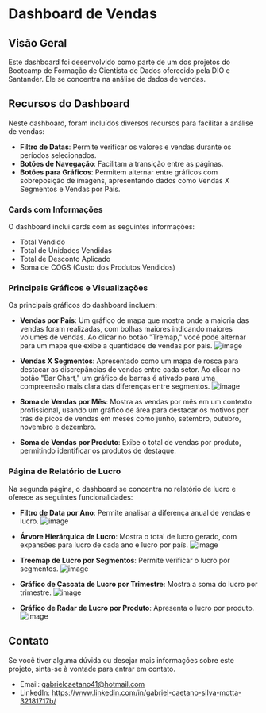 # Dashboard de Vendas

## Visão Geral

Este dashboard foi desenvolvido como parte de um dos projetos do Bootcamp de Formação de Cientista de Dados oferecido pela DIO e Santander. Ele se concentra na análise de dados de vendas.

## Recursos do Dashboard

Neste dashboard, foram incluídos diversos recursos para facilitar a análise de vendas:

- **Filtro de Datas**: Permite verificar os valores e vendas durante os períodos selecionados.
- **Botões de Navegação**: Facilitam a transição entre as páginas.
- **Botões para Gráficos**: Permitem alternar entre gráficos com sobreposição de imagens, apresentando dados como Vendas X Segmentos e Vendas por País.

### Cards com Informações

O dashboard inclui cards com as seguintes informações:

- Total Vendido
- Total de Unidades Vendidas
- Total de Desconto Aplicado
- Soma de COGS (Custo dos Produtos Vendidos)

### Principais Gráficos e Visualizações

Os principais gráficos do dashboard incluem:

- **Vendas por País**: Um gráfico de mapa que mostra onde a maioria das vendas foram realizadas, com bolhas maiores indicando maiores volumes de vendas. Ao clicar no botão "Tremap," você pode alternar para um mapa que exibe a quantidade de vendas por país.
![image](https://github.com/Gigatin/PowerBi-Projects/assets/56930645/7de43b4d-1ee4-4f6f-818f-e1559bdf6e2d)

- **Vendas X Segmentos**: Apresentado como um mapa de rosca para destacar as discrepâncias de vendas entre cada setor. Ao clicar no botão "Bar Chart," um gráfico de barras é ativado para uma compreensão mais clara das diferenças entre segmentos.
![image](https://github.com/Gigatin/PowerBi-Projects/assets/56930645/cc547caf-2040-4318-93fb-bd5ff83caae1)

- **Soma de Vendas por Mês**: Mostra as vendas por mês em um contexto profissional, usando um gráfico de área para destacar os motivos por trás de picos de vendas em meses como junho, setembro, outubro, novembro e dezembro.

- **Soma de Vendas por Produto**: Exibe o total de vendas por produto, permitindo identificar os produtos de destaque.

### Página de Relatório de Lucro

Na segunda página, o dashboard se concentra no relatório de lucro e oferece as seguintes funcionalidades:

- **Filtro de Data por Ano**: Permite analisar a diferença anual de vendas e lucro.
![image](https://github.com/Gigatin/PowerBi-Projects/assets/56930645/1f80b984-57ca-4b05-8df4-b52031bf7174)

- **Árvore Hierárquica de Lucro**: Mostra o total de lucro gerado, com expansões para lucro de cada ano e lucro por país.
![image](https://github.com/Gigatin/PowerBi-Projects/assets/56930645/e37f787e-5956-4bba-a30a-c761185f6d2a)

- **Treemap de Lucro por Segmentos**: Permite verificar o lucro por segmentos.
![image](https://github.com/Gigatin/PowerBi-Projects/assets/56930645/045ecbfa-d4ce-4e52-b01a-4c259686b2bb)

- **Gráfico de Cascata de Lucro por Trimestre**: Mostra a soma do lucro por trimestre.
![image](https://github.com/Gigatin/PowerBi-Projects/assets/56930645/ac9f854e-58ae-475f-b161-35cf7ef33a6e)

- **Gráfico de Radar de Lucro por Produto**: Apresenta o lucro por produto.
![image](https://github.com/Gigatin/PowerBi-Projects/assets/56930645/e6acd5eb-5913-453f-89f2-5bc5ab66d864)

## Contato

Se você tiver alguma dúvida ou desejar mais informações sobre este projeto, sinta-se à vontade para entrar em contato.

- Email: gabrielcaetano41@hotmail.com
- LinkedIn: https://www.linkedin.com/in/gabriel-caetano-silva-motta-32181717b/
